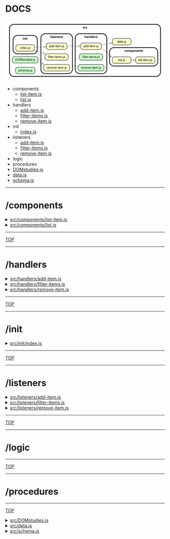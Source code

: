 <!-- BEGIN TITLE -->

# DOCS

<!-- END TITLE -->

<!-- BEGIN TREE -->

![dependency graph](./dependency-graph.svg)

<!-- END TREE -->

<!-- BEGIN TOC -->

- components
  - [list-item.js](#srccomponentslist-itemjs)
  - [list.js](#srccomponentslistjs)
- handlers
  - [add-item.js](#srchandlersadd-itemjs)
  - [filter-items.js](#srchandlersfilter-itemsjs)
  - [remove-item.js](#srchandlersremove-itemjs)
- init
  - [index.js](#srcinitindexjs)
- listeners
  - [add-item.js](#srclistenersadd-itemjs)
  - [filter-items.js](#srclistenersfilter-itemsjs)
  - [remove-item.js](#srclistenersremove-itemjs)
- logic
- procedures
- [DOMstudies.js](#srcDOMstudiesjs)
- [data.js](#srcdatajs)
- [schema.js](#srcschemajs)

<!-- END TOC -->

<!-- BEGIN DOCS -->

---

# /components

<details><summary><a href="../src/components/list-item.js" id="srccomponentslist-itemjs">src/components/list-item.js</a></summary>

<a name="listItem"></a>

## listItem ⇒ <code>Element</code>

renders a single item element

**Returns**: <code>Element</code> - <li> item with text, checkbox and button.

| Param | Type                | Description                       |
| ----- | ------------------- | --------------------------------- |
| item  | <code>object</code> | object from array items (data.js) |

</details>

<details><summary><a href="../src/components/list.js" id="srccomponentslistjs">src/components/list.js</a></summary>

<a name="list"></a>

## list ⇒ <code>Element</code>

renders a list with all added elements

**Returns**: <code>Element</code> - <ul> new list

| Param | Type               | Description           |
| ----- | ------------------ | --------------------- |
| array | <code>Array</code> | text of all the items |

</details>

---

[TOP](#DOCS)

---

# /handlers

<details><summary><a href="../src/handlers/add-item.js" id="srchandlersadd-itemjs">src/handlers/add-item.js</a></summary>

</details>

<details><summary><a href="../src/handlers/filter-items.js" id="srchandlersfilter-itemsjs">src/handlers/filter-items.js</a></summary>

</details>

<details><summary><a href="../src/handlers/remove-item.js" id="srchandlersremove-itemjs">src/handlers/remove-item.js</a></summary>

</details>

---

[TOP](#DOCS)

---

# /init

<details><summary><a href="../src/init/index.js" id="srcinitindexjs">src/init/index.js</a></summary>

</details>

---

[TOP](#DOCS)

---

# /listeners

<details><summary><a href="../src/listeners/add-item.js" id="srclistenersadd-itemjs">src/listeners/add-item.js</a></summary>

</details>

<details><summary><a href="../src/listeners/filter-items.js" id="srclistenersfilter-itemsjs">src/listeners/filter-items.js</a></summary>

</details>

<details><summary><a href="../src/listeners/remove-item.js" id="srclistenersremove-itemjs">src/listeners/remove-item.js</a></summary>

</details>

---

[TOP](#DOCS)

---

# /logic

---

[TOP](#DOCS)

---

# /procedures

---

[TOP](#DOCS)

<details><summary><a href="../src/DOMstudies.js" id="srcDOMstudiesjs">src/DOMstudies.js</a></summary>

</details>

<details><summary><a href="../src/data.js" id="srcdatajs">src/data.js</a></summary>

</details>

<details><summary><a href="../src/schema.js" id="srcschemajs">src/schema.js</a></summary>

</details>

<!-- END DOCS -->
